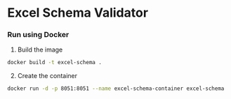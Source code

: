 # Excel Schema Validator

### Run using Docker

1. Build the image

```bash
docker build -t excel-schema .
````

2. Create the container

```bash
docker run -d -p 8051:8051 --name excel-schema-container excel-schema
```